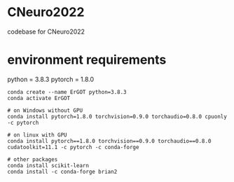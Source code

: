# CNeuro2022
codebase for CNeuro2022

# environment requirements

python = 3.8.3
pytorch = 1.8.0

```
conda create --name ErGOT python=3.8.3
conda activate ErGOT

# on Windows without GPU
conda install pytorch=1.8.0 torchvision=0.9.0 torchaudio=0.8.0 cpuonly -c pytorch

# on linux with GPU
conda install pytorch==1.8.0 torchvision==0.9.0 torchaudio==0.8.0 cudatoolkit=11.1 -c pytorch -c conda-forge

# other packages
conda install scikit-learn
conda install -c conda-forge brian2
```
